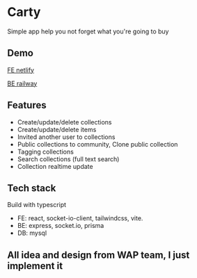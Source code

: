 # Carty

Simple app help you not forget what you're going to buy

## Demo

[FE netlify](https://huy-carty.netlify.app)

[BE railway](https://carty-production.up.railway.app)

## Features

- Create/update/delete collections
- Create/update/delete items
- Invited another user to collections
- Public collections to community, Clone public collection
- Tagging collections
- Search collections (full text search)
- Collection realtime update

## Tech stack

Build with typescript

- FE: react, socket-io-client, tailwindcss, vite.
- BE: express, socket.io, prisma
- DB: mysql

## All idea and design from WAP team, I just implement it
